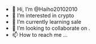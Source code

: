 - 👋 Hi, I’m @Haiho20102010
- 👀 I’m interested in crypto
- 🌱 I’m currently learning sale
- 💞️ I’m looking to collaborate on .
- 📫 How to reach me ...


<!---
Haiho20102010/Haiho20102010 is a ✨ special ✨ repository because its `README.md` (this file) appears on your GitHub profile.
You can click the Preview link to take a look at your changes.
--->
